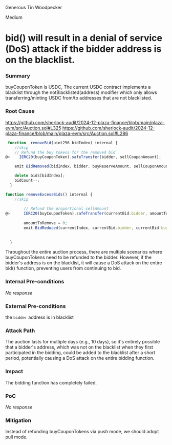 Generous Tin Woodpecker

Medium

# bid() will result in a denial of service (DoS) attack if the bidder address is on the blacklist.

### Summary

buyCouponToken is USDC, The current USDC contract implements a blacklist through the notBlacklisted(address)
modifier which only allows transferring/minting USDC from/to addresses that are not blacklisted.

### Root Cause

https://github.com/sherlock-audit/2024-12-plaza-finance/blob/main/plaza-evm/src/Auction.sol#L325
https://github.com/sherlock-audit/2024-12-plaza-finance/blob/main/plaza-evm/src/Auction.sol#L286
```javascript
 function _removeBid(uint256 bidIndex) internal {
    //skip
    // Refund the buy tokens for the removed bid
@>    IERC20(buyCouponToken).safeTransfer(bidder, sellCouponAmount);

    emit BidRemoved(bidIndex, bidder, buyReserveAmount, sellCouponAmount);

    delete bids[bidIndex];
    bidCount--;
  }
```

```javascript
function removeExcessBids() internal {
    //skip
        
        // Refund the proportional sellAmount
@>      IERC20(buyCouponToken).safeTransfer(currentBid.bidder, amountToRemove);
        
        amountToRemove = 0;
        emit BidReduced(currentIndex, currentBid.bidder, currentBid.buyReserveAmount, currentBid.sellCouponAmount);
      
    
  }
```
Throughout the entire auction process, there are multiple scenarios where buyCouponTokens need to be refunded to the bidder. However, if the bidder's address is on the blacklist, it will cause a DoS attack on the entire bid() function, preventing users from continuing to bid.


### Internal Pre-conditions

_No response_

### External Pre-conditions

the `bidder` address is in blacklist

### Attack Path

The auction lasts for multiple days (e.g., 10 days), so it's entirely possible that a bidder's address, which was not on the blacklist when they first participated in the bidding, could be added to the blacklist after a short period, potentially causing a DoS attack on the entire bidding function.

### Impact

The bidding function has completely failed.

### PoC

_No response_

### Mitigation

Instead of refunding buyCouponTokens via push mode, we should adopt pull mode.